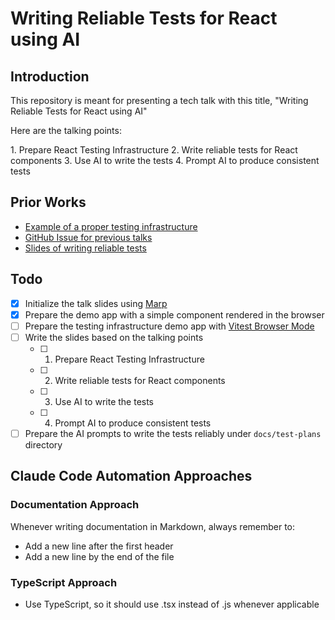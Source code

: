 # Writing Reliable Tests for React using AI

## Introduction

This repository is meant for presenting a tech talk with this title, "Writing
Reliable Tests for React using AI"

Here are the talking points:

1.⁠ ⁠Prepare React Testing Infrastructure
2.⁠ ⁠Write reliable tests for React components
3.⁠ ⁠⁠⁠Use AI to write the tests
4.⁠ ⁠⁠Prompt AI to produce consistent tests

## Prior Works

- [Example of a proper testing infrastructure](https://github.com/zainfathoni/senar.ai)
- [GitHub Issue for previous talks](https://github.com/zainfathoni/senar.ai/issues/2)
- [Slides of writing reliable tests](https://github.com/zainfathoni/confident-react-testing)

## Todo

- [x] Initialize the talk slides using [Marp](https://marp.app/)
- [x] Prepare the demo app with a simple component rendered in the browser
- [ ] Prepare the testing infrastructure demo app with
      [Vitest Browser Mode](https://vitest.dev/guide/browser/)
- [ ] Write the slides based on the talking points
  - [ ] 1. Prepare React Testing Infrastructure
  - [ ] 2. Write reliable tests for React components
  - [ ] 3. Use AI to write the tests
  - [ ] 4. Prompt AI to produce consistent tests
- [ ] Prepare the AI prompts to write the tests reliably under `docs/test-plans`
      directory

## Claude Code Automation Approaches

### Documentation Approach

Whenever writing documentation in Markdown, always remember to:

- Add a new line after the first header
- Add a new line by the end of the file

### TypeScript Approach

- Use TypeScript, so it should use .tsx instead of .js whenever applicable
